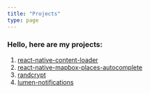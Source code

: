 ```yaml
---
title: "Projects"
type: page
---
```


### Hello, here are my projects:

1. [react-native-content-loader](https://www.npmjs.com/package/@casteasoft/react-native-content-loader)
2. [react-native-mapbox-places-autocomplete](https://www.npmjs.com/package/react-native-mapbox-places-autocomplete)
3. [randcrypt](https://www.npmjs.com/package/randcrypt)
4. [lumen-notifications](https://packagist.org/packages/ciptohadi-web-id/lumen-notifications)
